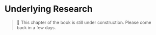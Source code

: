 # Underlying Research

>
> &#x1F6A7; This chapter of the book is still under construction. 
> Please come back in a few days.
>